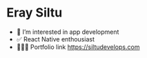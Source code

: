 <h1 align="left">Eray Siltu</h1>

- 📱 I’m interested in app development
- ✅ React Native enthousiast 
- 👨🏻‍💻 Portfolio link https://siltudevelops.com
